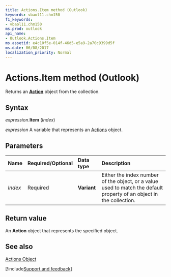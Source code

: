 ```yaml
---
title: Actions.Item method (Outlook)
keywords: vbaol11.chm150
f1_keywords:
- vbaol11.chm150
ms.prod: outlook
api_name:
- Outlook.Actions.Item
ms.assetid: e4c10f5e-014f-46d5-e5a9-2a70c9399d5f
ms.date: 06/08/2017
localization_priority: Normal
---
```



# Actions.Item method (Outlook)

Returns an  **[Action](Outlook.Action.md)** object from the collection.


## Syntax

_expression_.**Item** (_Index_)

_expression_ A variable that represents an [Actions](Outlook.Actions.md) object.


## Parameters



|Name|Required/Optional|Data type|Description|
|:-----|:-----|:-----|:-----|
| _Index_|Required| **Variant**|Either the index number of the object, or a value used to match the default property of an object in the collection.|

## Return value

An  **Action** object that represents the specified object.


## See also


[Actions Object](Outlook.Actions.md)

[!include[Support and feedback](~/includes/feedback-boilerplate.md)]